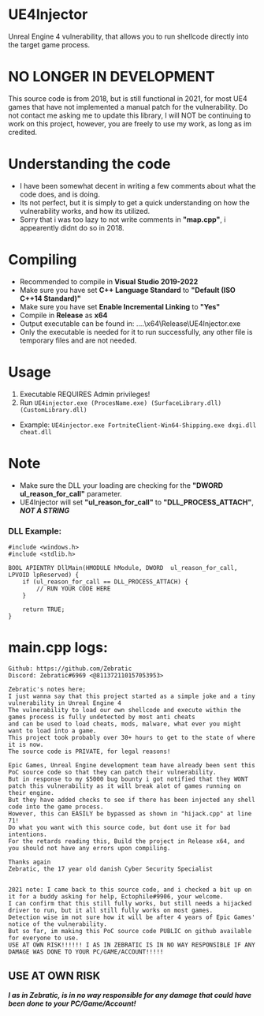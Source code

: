 # UE4Injector
 Unreal Engine 4 vulnerability, that allows you to run shellcode directly into the target game process.

# NO LONGER IN DEVELOPMENT
This source code is from 2018, but is still functional in 2021, for most UE4 games that have not implemented a manual patch for the vulnerability.
Do not contact me asking me to update this library, I will NOT be continuing to work on this project, however, you are freely to use my work, as long as im credited.

# Understanding the code
- I have been somewhat decent in writing a few comments about what the code does, and is doing.
- Its not perfect, but it is simply to get a quick understanding on how the vulnerability works, and how its utilized.
- Sorry that i was too lazy to not write comments in **"map.cpp"**, i appearently didnt do so in 2018.

# Compiling
- Recommended to compile in **Visual Studio 2019-2022**
- Make sure you have set **C++ Language Standard** to **"Default (ISO C++14 Standard)"**
- Make sure you have set **Enable Incremental Linking** to **"Yes"**
- Compile in **Release** as **x64**
- Output executable can be found in: ....\x64\Release\UE4Injector.exe
- Only the executable is needed for it to run successfully, any other file is temporary files and are not needed.

# Usage
1. Executable REQUIRES Admin privileges!
2. Run ``UE4injector.exe (ProcesName.exe) (SurfaceLibrary.dll) (CustomLibrary.dll)``
- Example: ``UE4injector.exe FortniteClient-Win64-Shipping.exe dxgi.dll cheat.dll``

# Note
- Make sure the DLL your loading are checking for the **"DWORD ul_reason_for_call"** parameter.
- UE4Injector will set **"ul_reason_for_call"** to **"DLL_PROCESS_ATTACH"**, _**NOT A STRING**_

### DLL Example:
```
#include <windows.h>
#include <stdlib.h>

BOOL APIENTRY DllMain(HMODULE hModule, DWORD  ul_reason_for_call, LPVOID lpReserved) {
    if (ul_reason_for_call == DLL_PROCESS_ATTACH) {
        // RUN YOUR CODE HERE
    }

    return TRUE;
}
```

# main.cpp logs:
```
Github: https://github.com/Zebratic
Discord: Zebratic#6969 <@811372110157053953>

Zebratic's notes here;
I just wanna say that this project started as a simple joke and a tiny vulnerability in Unreal Engine 4
The vulnerability to load our own shellcode and execute within the games process is fully undetected by most anti cheats
and can be used to load cheats, mods, malware, what ever you might want to load into a game.
This project took probably over 30+ hours to get to the state of where it is now.
The source code is PRIVATE, for legal reasons!

Epic Games, Unreal Engine development team have already been sent this PoC source code so that they can patch their vulnerability.
But in response to my $5000 bug bounty i got notified that they WONT patch this vulnerability as it will break alot of games running on their engine.
But they have added checks to see if there has been injected any shell code into the game process.
However, this can EASILY be bypassed as shown in "hijack.cpp" at line 71!
Do what you want with this source code, but dont use it for bad intentions.
For the retards reading this, Build the project in Release x64, and you should not have any errors upon compiling.

Thanks again
Zebratic, the 17 year old danish Cyber Security Specialist


2021 note: I came back to this source code, and i checked a bit up on it for a buddy asking for help, Ectophile#9906, your welcome.
I can confirm that this still fully works, but still needs a hijacked driver to run, but it all still fully works on most games.
Detection wise im not sure how it will be after 4 years of Epic Games' notice of the vulnerability.
But so far, im making this PoC source code PUBLIC on github available for everyone to use.
USE AT OWN RISK!!!!!! I AS IN ZEBRATIC IS IN NO WAY RESPONSIBLE IF ANY DAMAGE WAS DONE TO YOUR PC/GAME/ACCOUNT!!!!!
```

## USE AT OWN RISK
_**I as in Zebratic, is in no way responsible for any damage that could have been done to your PC/Game/Account!**_
